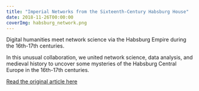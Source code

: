 ```yaml
---
title: "Imperial Networks from the Sixteenth-Century Habsburg House"
date: 2018-11-26T00:00:00
coverImg: habsburg_network.png
---
```


Digital humanities meet network science via the Habsburg Empire during the 16th-17th centuries.

<!--more-->

In this unusual collaboration, we united network science, data analysis, and medieval history to uncover some mysteries of the Habsburg Central Europe in the 16th-17th centuries.

[Read the original article here](https://networkdatascience.ceu.edu/node/470)
